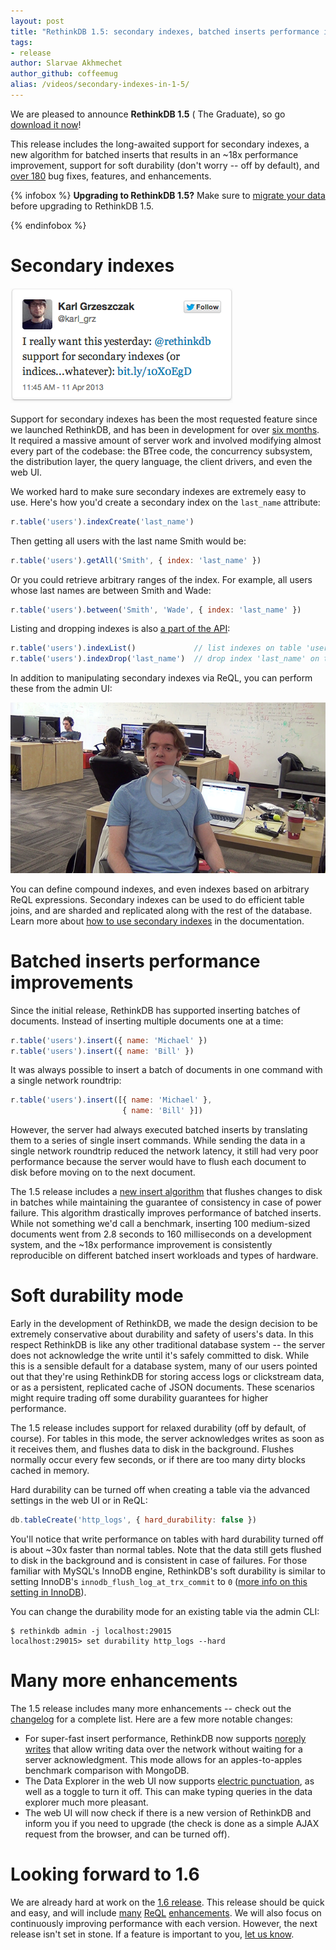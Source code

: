 ```yaml
---
layout: post
title: "RethinkDB 1.5: secondary indexes, batched inserts performance improvements, soft durability mode"
tags:
- release
author: Slarvae Akhmechet
author_github: coffeemug
alias: /videos/secondary-indexes-in-1-5/
---
```


We are pleased to announce __RethinkDB 1.5__ ( The Graduate), so go [download
it now][install]!

[yt]: http://www.youtube.com/watch?v=yRBNA27N0ts
[install]: /docs/install/

This release includes the long-awaited support for secondary indexes, a new
algorithm for batched inserts that results in an ~18x performance improvement,
support for soft durability (don't worry -- off by default), and [over 180][1]
bug fixes, features, and enhancements.
<!--more-->

[1]: https://github.com/rethinkdb/rethinkdb/issues?milestone=8&page=1&state=closed

{% infobox %}
__Upgrading to RethinkDB 1.5?__ Make sure to [migrate your data][] before
upgrading to RethinkDB 1.5.

[migrate your data]: /docs/migration
{% endinfobox %}

# Secondary indexes

<a href="https://twitter.com/karl_grz/statuses/322420083093819392">
    <img src="/assets/images/posts/2013-05-16-1.5-release-1.png" />
</a>

Support for secondary indexes has been the most requested feature since we
launched RethinkDB, and has been in development for over [six months][#88]. It
required a massive amount of server work and involved modifying almost every
part of the codebase: the BTree code, the concurrency subsystem, the
distribution layer, the query language, the client drivers, and even the web
UI.

[#88]: https://github.com/rethinkdb/rethinkdb/issues/88

We worked hard to make sure secondary indexes are extremely easy to use. Here's
how you'd create a secondary index on the `last_name` attribute:

```javascript
r.table('users').indexCreate('last_name')
```

Then getting all users with the last name Smith would be:

```javascript
r.table('users').getAll('Smith', { index: 'last_name' })
```

Or you could retrieve arbitrary ranges of the index. For example, all users
whose last names are between Smith and Wade:

```javascript
r.table('users').between('Smith', 'Wade', { index: 'last_name' })
```

Listing and dropping indexes is also [a part of the API][index-list]:

[index-list]: /api/#js:manipulating_tables-index_list

```javascript
r.table('users').indexList()             // list indexes on table 'users'
r.table('users').indexDrop('last_name')  // drop index 'last_name' on table 'users'
```

In addition to manipulating secondary indexes via ReQL, you can perform these
from the admin UI:

<a href="https://www.youtube.com/watch?v=-B7Mugh9Cb0">
    <img src="/assets/images/videos/releases/rethinkdb-1.5.png">
</a>

You can define compound indexes, and even indexes based on arbitrary ReQL
expressions. Secondary indexes can be used to do efficient table joins, and are
sharded and replicated along with the rest of the database. Learn more about
[how to use secondary indexes][indexes] in the documentation.

[indexes]: /docs/secondary-indexes

# Batched inserts performance improvements

Since the initial release, RethinkDB has supported inserting batches of
documents. Instead of inserting multiple documents one at a time:

```javascript
r.table('users').insert({ name: 'Michael' })
r.table('users').insert({ name: 'Bill' })
```

It was always possible to insert a batch of documents in one command with a
single network roundtrip:

```javascript
r.table('users').insert([{ name: 'Michael' },
                         { name: 'Bill' }])
```

However, the server had always executed batched inserts by translating them to
a series of single insert commands. While sending the data in a single network
roundtrip reduced the network latency, it still had very poor performance
because the server would have to flush each document to disk before moving on
to the next document.

The 1.5 release includes a [new insert algorithm][#457] that flushes changes to
disk in batches while maintaining the guarantee of consistency in case of power
failure. This algorithm drastically improves performance of batched inserts.
While not something we'd call a benchmark, inserting 100 medium-sized documents
went from 2.8 seconds to 160 milliseconds on a development system, and the ~18x
performance improvement is consistently reproducible on different batched
insert workloads and types of hardware.

[#457]: https://github.com/rethinkdb/rethinkdb/issues/457

# Soft durability mode

Early in the development of RethinkDB, we made the design decision to be
extremely conservative about durability and safety of users's data. In this
respect RethinkDB is like any other traditional database system -- the server
does not acknowledge the write until it's safely committed to disk. While this
is a sensible default for a database system, many of our users pointed out that
they're using RethinkDB for storing access logs or clickstream data, or as a
persistent, replicated cache of JSON documents. These scenarios might require
trading off some durability guarantees for higher performance.

The 1.5 release includes support for relaxed durability (off by default, of
course). For tables in this mode, the server acknowledges writes as soon as it
receives them, and flushes data to disk in the background. Flushes normally
occur every few seconds, or if there are too many dirty blocks cached in
memory.

Hard durability can be turned off when creating a table via the advanced
settings in the web UI or in ReQL:

```javascript
db.tableCreate('http_logs', { hard_durability: false })
```

You'll notice that write performance on tables with hard durability turned off
is about ~30x faster than normal tables. Note that the data still gets flushed
to disk in the background and is consistent in case of failures. For those
familiar with MySQL's InnoDB engine, RethinkDB's soft durability is similar to
setting InnoDB's `innodb_flush_log_at_trx_commit` to `0` ([more info on this
setting in InnoDB][innodb]).

[innodb]: http://dev.mysql.com/doc/refman/4.1/en/innodb-parameters.html#sysvar_innodb_flush_log_at_trx_commit

You can change the durability mode for an existing table via the admin CLI:

```
$ rethinkdb admin -j localhost:29015
localhost:29015> set durability http_logs --hard
```

# Many more enhancements

The 1.5 release includes many more enhancements -- check out the [changelog][]
for a complete list. Here are a few more notable changes:

[changelog]: https://github.com/rethinkdb/rethinkdb/blob/v1.5.0/NOTES

* For super-fast insert performance, RethinkDB now supports [noreply writes][]
  that allow writing data over the network without waiting for a server
  acknowledgment. This mode allows for an apples-to-apples benchmark comparison
  with MongoDB.
* The Data Explorer in the web UI now supports [electric punctuation][#569], as
  well as a toggle to turn it off. This can make typing queries in the data
  explorer much more pleasant.
* The web UI will now check if there is a new version of RethinkDB and inform
  you if you need to upgrade (the check is done as a simple AJAX request from
  the browser, and can be turned off).

[noreply writes]: /api/#js:accessing_rql-run
[#569]: https://github.com/rethinkdb/rethinkdb/issues/569

# Looking forward to 1.6

We are already hard at work on the [1.6 release][]. This release should be
quick and easy, and will include [many][#570] [ReQL][#341]
[enhancements][#186]. We will also focus on continuously improving performance
with each version. However, the next release isn't set in stone. If a feature
is important to you, [let us know][contact].

[1.6 release]: https://github.com/rethinkdb/rethinkdb/issues?milestone=31&state=open
[#570]: https://github.com/rethinkdb/rethinkdb/issues/570
[#341]: https://github.com/rethinkdb/rethinkdb/issues/341
[#186]: https://github.com/rethinkdb/rethinkdb/issues/186
[contact]: /community
